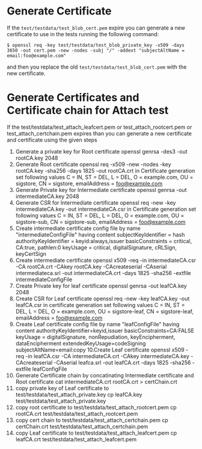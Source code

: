 # Generate Certificate

If the `test/testdata/test_blob_cert.pem` expire you can generate a new certificate to use in the tests running the
following command:

```shell
$ openssl req -key test/testdata/test_blob_private_key -x509 -days 3650 -out cert.pem -new -nodes -subj "/" -addext "subjectAltName = email:foo@example.com"
```

and then you replace the old `test/testdata/test_blob_cert.pem` with the new certificate.

# Generate Certificates and Certificate chain for Attach test
If the test/testdata/test_attach_leafcert.pem or test_attach_rootcert.pem or test_attach_certchain.pem expires than you can generate a new certificate and certificate using the given steps

1. Generate a private key for Root certificate
   openssl genrsa -des3 -out rootCA.key 2048
2. Generate Root certificate
   openssl req -x509 -new -nodes -key rootCA.key -sha256 -days 1825 -out rootCA.crt
   in Certificate generation set following values
   C = IN, ST = DEL, L = DEL, O = example.com, OU = sigstore, CN = sigstore, emailAddress = foo@example.com
3. Generate Private key for Intermediate certificate
   openssl genrsa -out intermediateCA.key 2048
4. Generate CSR for Intermediate certificate
   openssl req -new -key intermediateCA.key -out intermediateCA.csr
   in Certificate generation set following values
   C = IN, ST = DEL, L = DEL, O = example.com, OU = sigstore-sub, CN = sigstore-sub, emailAddress = foo@example.com   
5. Create intermediate certificate config file by name "intermediateConfigFile" having content
   	subjectKeyIdentifier = hash
   	authorityKeyIdentifier = keyid:always,issuer
   	basicConstraints = critical, CA:true, pathlen:0
   	keyUsage = critical, digitalSignature, cRLSign, keyCertSign
6. Create intermediate certificate
   openssl x509 -req -in intermediateCA.csr -CA rootCA.crt -CAkey rootCA.key  -CAcreateserial -CAserial intermediateca.srl -out intermediateCA.crt -days 1825 -sha256 -extfile intermediateConfigFile
7. Create Private key for leaf certificate
   openssl genrsa -out leafCA.key 2048
8. Create CSR for Leaf certificate
   openssl req -new -key leafCA.key -out leafCA.csr
   in certificate generation set following values
   C = IN, ST = DEL, L = DEL, O = example.com, OU = sigstore-leaf, CN = sigstore-leaf, emailAddress = foo@example.com
9. Create Leaf certificate config file by name "leafConfigFile" having content
        authorityKeyIdentifier=keyid,issuer
        basicConstraints=CA:FALSE
        keyUsage = digitalSignature, nonRepudiation, keyEncipherment, dataEncipherment
        extendedKeyUsage=codeSigning
        subjectAltName=email:copy
10.Create Leaf certificate
   openssl x509 -req -in leafCA.csr -CA intermediateCA.crt -CAkey intermediateCA.key  -CAcreateserial -CAserial leafca.srl -out leafCA.crt -days 1825 -sha256 -extfile leafConfigFile
11. Generate Certificate chain by concatinating Intermediate certificate and Root certificate
    cat intermediateCA.crt rootCA.crt > certChain.crt
12. copy private key of Leaf certificate to test/testdata/test_attach_private.key
    cp leafCA.key test/testdata/test_attach_private.key 
13. copy root certificate to test/testdata/test_attach_rootcert.pem
    cp rootCA.crt test/testdata/test_attach_rootcert.pem
14. copy cert chain to test/testdata/test_attach_certchain.pem
    cp certChain.crt test/testdata/test_attach_certchain.pem
15. copy Leaf certificate to test/testdata/test_attach_leafcert.pem
    cp leafCA.crt test/testdata/test_attach_leafcert.pem

